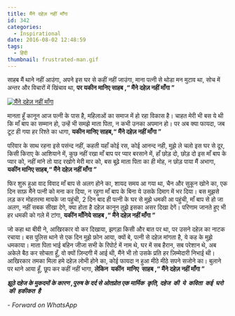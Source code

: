```yaml
---
title: ​मैंने दहेज़ नहीं माँगा
id: 342
categories:
  - Inspirational
date: 2016-08-02 12:48:59
tags:
  - हिंदी
thumbnail: frustrated-man.gif
---
```


साहब मैं थाने नहीं आउंगा,
अपने इस घर से कहीं नहीं जाउंगा,
माना पत्नी से थोडा मन मुटाव था,
सोच में अन्तर और विचारों में खिंचाव था,
**पर यकीन मानिए साहब ,“ मैंने दहेज़ नहीं माँगा ”**

<!--more-->

[![](मैंने-दहेज़-नहीं-माँगा/frustrated-man.gif "मैंने दहेज़ नहीं माँगा")](मैंने-दहेज़-नहीं-माँगा/frustrated-man.gif)

मानता हूँ कानून आज पत्नी के पास है,
महिलाओं का समाज में हो रहा विकास है।
चाहत मेरी भी बस ये थी कि माँ बाप का सम्मान हो,
उन्हें भी समझे माता पिता, न कभी उनका अपमान हो।
पर अब क्या फायदा, जब टूट ही गया हर रिश्ते का धागा,
**यकीन मानिए साहब,“ मैंने दहेज़ नहीं माँगा ”**

परिवार के साथ रहना इसे पसंन्द नहीं,
कहती यहाँ कोई रस, कोई आनन्द नही,
मुझे ले चलो इस घर से दूर, किसी किराए के आशियाने में,
कुछ नहीं रखा माँ बाप पर प्यार बरसाने में,
हाँ छोड़ दो, छोड़ दो इस माँ बाप के प्यार को,
नहीं मांने तो याद रखोगे मेरी मार को,
बस बूढ़े माता पिता का ही मोह, न छोड़ पाया मैं अभागा,
**यकींन मानिए साहब,“ मैंने दहेज़ नहीं माँगा ”**

फिर शुरू हुआ वाद विवाद माँ बाप से अलग होने का,
शायद समय आ गया था, चैन और सुकून खोने का,
एक दिन साफ़ मैंने पत्नी को मना कर दिया,
न रहुगा माँ बाप के बिना ये उसके दिमाग में भर दिया।
बस मुझसे लड़ कर मोहतरमा मायके जा पहुंची,
2 दिन बाद ही पत्नी के घर से मुझे धमकी आ पहुंची,
माँ बाप से हो जा अलग, नहीं सबक सीखा देगे,
क्या होता है दहेज़ कानून तुझे इसका असर दिखा देगें।
परिणाम जानते हुए भी हर धमकी को गले में टांगा,
**यकींन माँनिये साहब ,“ मैंने दहेज़ नहीं माँगा ”**

जो कहा था बीवी ने, आखिरकार वो कर दिखाया,
झगड़ा किसी और बात पर था, पर उसने दहेज़ का नाटक रचाया।
बस पुलिस थाने से एक दिन मुझे फ़ोन आया,
क्यों बे, पत्नी से दहेज़ मांगता है, ये कह के मुझे धमकाया।
माता पिता भाई बहिन जीजा सभी के रिपोर्ट में नाम थे,
घर में सब हैरान, सब परेशान थे,
अब अकेले बैठ कर सोचता हूँ, वो क्यों ज़िन्दगी में आई थी,
मैंने भी तो उसके प्रति हर ज़िम्मेदारी निभाई थी।
आखिरकार तमका मिला हमे दहेज़ लोभी होने का,
कोई फायदा न हुआ मीठे मीठे सपने सजोने का।
बुलाने पर थाने आया हूँ, छूप कर कहीं नहीं भागा,
**लेकिन  यकींन  मानिए  साहब ,“ मैंने दहेज़ नहीं माँगा ”**

**_झूठे दहेज के मुकदमों के कारण ,पुरुष के दर्द से ओतप्रोत एक मार्मिक  कृति, दहेज  की  ये  कविता  कई  घरो  की  हकीकत  है_**

_- Forward on WhatsApp_
